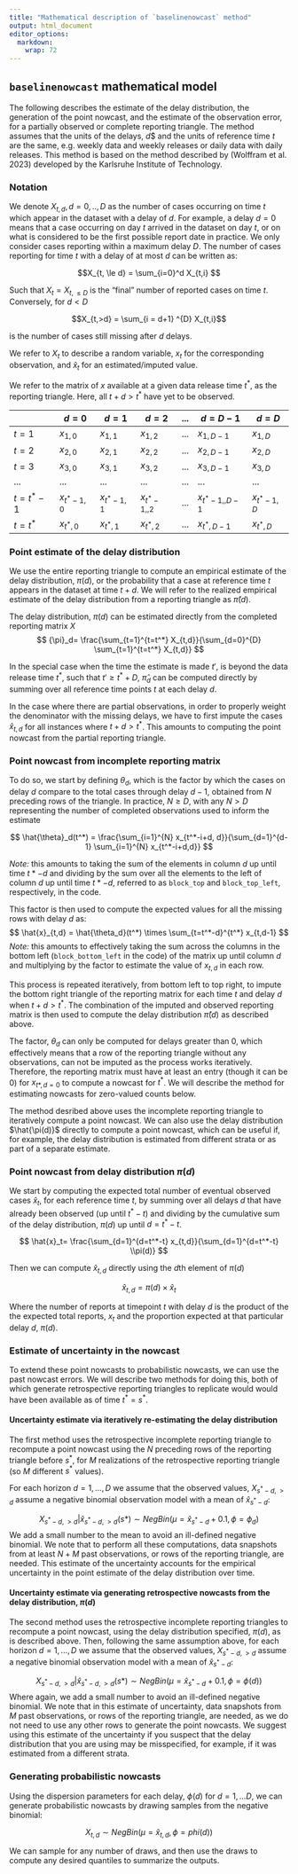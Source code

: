 ```yaml
---
title: "Mathematical description of `baselinenowcast` method"
output: html_document
editor_options:
  markdown:
    wrap: 72
---
```


## `baselinenowcast` mathematical model

The following describes the estimate of the delay distribution, the
generation of the point nowcast, and the estimate of the observation
error, for a partially observed or complete reporting triangle. The
method assumes that the units of the delays, $d$\$ and the units of
reference time $t$ are the same, e.g. weekly data and weekly releases or
daily data with daily releases. This method is based on the method
described by (Wolffram et al. 2023) developed by the Karlsruhe Institute
of Technology.

### Notation

We denote $X_{t,d}, d = 0, .., D$ as the number of cases occurring on
time $t$ which appear in the dataset with a delay of $d$. For example, a
delay $d = 0$ means that a case occurring on day $t$ arrived in the
dataset on day $t$, or on what is considered to be the first possible
report date in practice. We only consider cases reporting within a
maximum delay $D$. The number of cases reporting for time $t$ with a
delay of at most $d$ can be written as:

$$X_{t, \le d} = \sum_{i=0}^d X_{t,i} $$

Such that $X_t = X_{t, \le D}$ is the “final” number of reported cases
on time $t$. Conversely, for $d < D$

$$X_{t,>d} = \sum_{i = d+1} ^{D} X_{t,i}$$

is the number of cases still missing after $d$ delays.

We refer to $X_t$ to describe a random variable, $x_t$ for the
corresponding observation, and $\hat{x}_t$ for an estimated/imputed
value.

We refer to the matrix of $x$ available at a given data release time
$t^*$, as the reporting triangle. Here, all $t+d > t^*$ have yet to be
observed.

|   | $d = 0$ | $d = 1$ | $d=2$ | $...$ | $d= D-1$ | $d= D$ |
|-----------|-----------|-----------|-----------|-----------|-----------|-----------|
| $t=1$ | $x_{1,0}$ | $x_{1,1}$ | $x_{1,2}$ | $...$ | $x_{1,D-1}$ | $x_{1, D}$ |
| $t=2$ | $x_{2,0}$ | $x_{2,1}$ | $x_{2,2}$ | $...$ | $x_{2,D-1}$ | $x_{2, D}$ |
| $t=3$ | $x_{3,0}$ | $x_{3,1}$ | $x_{3,2}$ | $...$ | $x_{3,D-1}$ | $x_{3, D}$ |
| $...$ | $...$ | $...$ | $...$ | $...$ | $...$ | $...$ |
| $t=t^*-1$ | $x_{t^*-1,0}$ | $x_{t^*-1,1}$ | $x_{t^*-1,,2}$ | $...$ | $x_{t^*-1,,D-1}$ | $x_{t^*-1,D}$ |
| $t=t^*$ | $x_{t^*,0}$ | $x_{t^*,1}$ | $x_{t^*,2}$ | $...$ | $x_{t^*,D-1}$ | $x_{t^*, D}$ |

### Point estimate of the delay distribution

We use the entire reporting triangle to compute an empirical estimate of
the delay distribution, $\pi(d)$, or the probability that a case at
reference time $t$ appears in the dataset at time $t + d$. We will refer
to the realized empirical estimate of the delay distribution from a
reporting triangle as $\hat{\pi}(d)$.

The delay distribution, $\pi(d)$ can be estimated directly from the
completed reporting matrix $X$ $$
{\pi}_d= \frac{\sum_{t=1}^{t=t^*} X_{t,d}}{\sum_{d=0}^{D} \sum_{t=1}^{t=t^*} X_{t,d}}
$$

In the special case when the time the estimate is made $t'$, is beyond
the data release time $t^{*}$, such that $t' \ge t^* + D$, $\hat{\pi}_d$
can be computed directly by summing over all reference time points $t$
at each delay $d$.

In the case where there are partial observations, in order to properly
weight the denominator with the missing delays, we have to first impute
the cases $\hat{x}_{t,d}$ for all instances where $t+d > t^*$. This
amounts to computing the point nowcast from the partial reporting
triangle.

### Point nowcast from incomplete reporting matrix

To do so, we start by defining $\theta_d$, which is the factor by which
the cases on delay $d$ compare to the total cases through delay $d-1$,
obtained from $N$ preceding rows of the triangle. In practice,
$N \ge D$, with any $N > D$ representing the number of completed
observations used to inform the estimate

$$
\hat{\theta}_d(t^*) = \frac{\sum_{i=1}^{N} x_{t^*-i+d, d}}{\sum_{d=1}^{d-1} \sum_{i=1}^{N} x_{t^*-i+d,d}}
$$

*Note:* this amounts to taking the sum of the elements in column $d$ up
until time $t*-d$ and dividing by the sum over all the elements to the
left of column $d$ up until time $t*-d$, referred to as `block_top` and
`block_top_left`, respectively, in the code.

This factor is then used to compute the expected values for all the
missing rows with delay $d$ as: $$
\hat{x}_{t,d} = \hat{\theta_d}(t^*) \times \sum_{t=t^*-d}^{t^*} x_{t,d-1}
$$ *Note:* this amounts to effectively taking the sum across the columns
in the bottom left (`block_bottom_left` in the code) of the matrix up
until column $d$ and multiplying by the factor to estimate the value of
$x_{t,d}$ in each row.

This process is repeated iteratively, from bottom left to top right, to
impute the bottom right triangle of the reporting matrix for each time
$t$ and delay $d$ when $t+d>t^*$. The combination of the imputed and
observed reporting matrix is then used to compute the delay distribution
$\hat{\pi}(d)$ as described above.

The factor, $\theta_d$ can only be computed for delays greater than 0,
which effectively means that a row of the reporting triangle without any
observations, can not be imputed as the process works iteratively.
Therefore, the reporting matrix must have at least an entry (though it
can be 0) for $x_{t*,d=0}$ to compute a nowcast for $t^*$. We will
describe the method for estimating nowcasts for zero-valued counts
below.

The method desribed above uses the incomplete reporting triangle to
iteratively compute a point nowcast. We can also use the delay
distribution $\hat{\pi(d)}$ directly to compute a point nowcast, which
can be useful if, for example, the delay distribution is estimated from
different strata or as part of a separate estimate.

### Point nowcast from delay distribution $\pi(d)$

We start by computing the expected total number of eventual observed
cases $\hat{x}_t$, for each reference time $t$, by summing over all
delays $d$ that have already been observed (up until $t^*-t$) and
dividing by the cumulative sum of the delay distribution, $\pi(d)$ up
until $d = t^*-t$.

$$
\hat{x}_t= \frac{\sum_{d=1}^{d=t^*-t} x_{t,d}}{\sum_{d=1}^{d=t^*-t} \\pi(d)}
$$

Then we can compute $\hat{x}_{t,d}$ directly using the $d$th element of
$\pi(d)$

$$
\hat{x}_{t,d} = \pi(d) \times \hat{x}_t
$$

Where the number of reports at timepoint $t$ with delay $d$ is the
product of the the expected total reports, $x_t$ and the proportion
expected at that particular delay $d$, $\pi(d)$.

### Estimate of uncertainty in the nowcast

To extend these point nowcasts to probabilistic nowcasts, we can use the
past nowcast errors. We will describe two methods for doing this, both
of which generate retrospective reporting triangles to replicate would
would have been available as of time $t^*=s^*$.

#### Uncertainty estimate via iteratively re-estimating the delay distribution

The first method uses the retrospective incomplete reporting triangle to
recompute a point nowcast using the $N$ preceding rows of the reporting
triangle before $s^*$, for $M$ realizations of the retrospective
reporting triangle (so $M$ different $s^*$ values).

For each horizon $d = 1, ..., D$ we assume that the observed values,
$X_{s^*-d, >d}$ assume a negative binomial observation model with a mean
of $\hat{x}_{s^*-d}$:

$$
X_{s^*-d,>d} | \hat{x}_{s^*-d, >d}(s*) \sim NegBin(\mu = \hat{x}_{s^*-d} + 0.1, \phi = \phi_d)
$$
We add a small number to the mean to avoid an ill-defined negative binomial.
We note that to perform all these computations, data snapshots from at
least $N +M$ past observations, or rows of the reporting triangle, are
needed. This estimate of the uncertainty accounts for the empirical
uncertainty in the point estimate of the delay distribution over time.


#### Uncertainty estimate via generating retrospective nowcasts from the delay distribution, $\pi(d)$

The second method uses the retrospective incomplete reporting triangles
to recompute a point nowcast, using the delay distribution specified,
$\pi(d)$, as is described above. Then, following the same assumption
above, for each horizon $d = 1, ..., D$ we assume that the observed values,
$X_{s^*-d, >d}$ assume a negative binomial observation model with a mean
of $\hat{x}_{s^*-d}$:

$$
X_{s^*-d,>d} | \hat{x}_{s^*-d, >d}(s*) \sim NegBin(\mu = \hat{x}_{s^*-d} + 0.1, \phi = \phi(d))
$$
Where again, we add a small number to avoid an ill-defined negative binomial.
We note that in this estimate of uncertainty, data snapshots from $M$ past
observations, or rows of the reporting triangle, are needed, as we do not
need to use any other rows to generate the point nowcasts.
We suggest using this estimate of the uncertainty if you suspect that the delay
distribution that you are using may be misspecified, for example, if it was
estimated from a different strata.

### Generating probabilistic nowcasts

Using the dispersion parameters for each delay, $\phi(d)$ for $d = 1,...D$,
we can generate probabilistic nowcasts by drawing samples from the
negative binomial:

$$
X_{t,d} \sim NegBin(\mu = \hat{x}_{t,d}, \phi = phi(d))
$$

We can sample for any number of draws, and then use the draws to compute
any desired quantiles to summarize the outputs.
